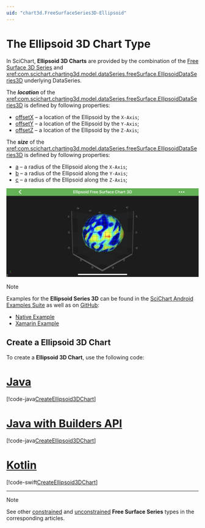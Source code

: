 ```yaml
---
uid: "chart3d.FreeSurfaceSeries3D-Ellipsoid"
---
```


# The Ellipsoid 3D Chart Type
In SciChart, **Ellipsoid 3D Charts** are provided by the combination of the [Free Surface 3D Series](xref:chart3d.FreeSurfaceSeries3D) and <xref:com.scichart.charting3d.model.dataSeries.freeSurface.EllipsoidDataSeries3D> underlying DataSeries.

The ***location*** of the <xref:com.scichart.charting3d.model.dataSeries.freeSurface.EllipsoidDataSeries3D> is defined by following properties:
- [offsetX](xref:com.scichart.charting3d.model.dataSeries.freeSurface.FreeSurfaceDataSeries3D.setOffsetX(TX)) – a location of the Ellipsoid by the `X-Axis`;
- [offsetY](xref:com.scichart.charting3d.model.dataSeries.freeSurface.FreeSurfaceDataSeries3D.setOffsetY(TY)) – a location of the Ellipsoid by the `Y-Axis`;
- [offsetZ](xref:com.scichart.charting3d.model.dataSeries.freeSurface.FreeSurfaceDataSeries3D.setOffsetZ(TZ)) – a location of the Ellipsoid by the `Z-Axis`;

The ***size*** of the <xref:com.scichart.charting3d.model.dataSeries.freeSurface.EllipsoidDataSeries3D> is defined by following properties:
- [a](xref:com.scichart.charting3d.model.dataSeries.freeSurface.EllipsoidDataSeries3D.getA()) – a radius of the Ellipsoid along the `X-Axis`;
- [b](xref:com.scichart.charting3d.model.dataSeries.freeSurface.EllipsoidDataSeries3D.getB()) – a radius of the Ellipsoid along the `Y-Axis`;
- [c](xref:com.scichart.charting3d.model.dataSeries.freeSurface.EllipsoidDataSeries3D.getC()) – a radius of the Ellipsoid along the `Z-Axis`;

![Ellipsoid Chart 3D](../images/free-surface-3d-ellipsoid.png)

> [!NOTE]
> Examples for the **Ellipsoid Series 3D** can be found in the [SciChart Android Examples Suite](https://www.scichart.com/examples/android-chart/) as well as on [GitHub](https://github.com/ABTSoftware/SciChart.Android.Examples):
> - [Native Example](https://www.scichart.com/example/android-3d-chart-example-simple-ellipsoid/)
> - [Xamarin Example](https://www.scichart.com/example/xamarin-3d-chart-example-simple-ellipsoid/)

## Create a Ellipsoid 3D Chart
To create a **Ellipsoid 3D Chart**, use the following code:

# [Java](#tab/java)
[!code-java[CreateEllipsoid3DChart](../../../../samples/sandbox/app/src/main/java/com/scichart/docsandbox/examples/java/series3d/FreeSurfaceSeries3DEllipsoid.java#CreateEllipsoid3DChart)]
# [Java with Builders API](#tab/javaBuilder)
[!code-java[CreateEllipsoid3DChart](../../../../samples/sandbox/app/src/main/java/com/scichart/docsandbox/examples/javaBuilder/series3d/FreeSurfaceSeries3DEllipsoid.java#CreateEllipsoid3DChart)]
# [Kotlin](#tab/kotlin)
[!code-swift[CreateEllipsoid3DChart](../../../../samples/sandbox/app/src/main/java/com/scichart/docsandbox/examples/kotlin/series3d/FreeSurfaceSeries3DEllipsoid.kt#CreateEllipsoid3DChart)]
***

> [!NOTE]
> See other [constrained](xref:chart3d.FreeSurfaceSeries3D#constrained-free-surface-3d-types) and [unconstrained](xref:chart3d.FreeSurfaceSeries3D#unconstrained-free-surface-3d-type) **Free Surface Series** types in the corresponding articles.
